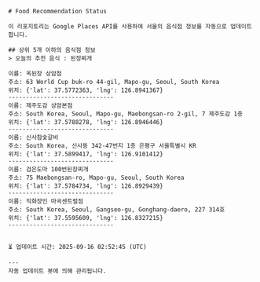 
    # Food Recommendation Status

    이 리포지토리는 Google Places API를 사용하여 서울의 음식점 정보를 자동으로 업데이트합니다.

    ## 상위 5개 이하의 음식점 정보
    > 오늘의 추천 음식 : 된장찌개

	이름: 옥된장 상암점
	주소: 63 World Cup buk-ro 44-gil, Mapo-gu, Seoul, South Korea
	위치: {'lat': 37.5772363, 'lng': 126.8941367}
	------------------------------
	이름: 제주도감 상암본점
	주소: South Korea, Seoul, Mapo-gu, Maebongsan-ro 2-gil, 7 제주도감 1층
	위치: {'lat': 37.5788278, 'lng': 126.8946446}
	------------------------------
	이름: 신사참숯갈비
	주소: South Korea, 신사동 342-47번지 1층 은평구 서울특별시 KR
	위치: {'lat': 37.5899417, 'lng': 126.9101412}
	------------------------------
	이름: 검은도마 100번된장찌개
	주소: 75 Maebongsan-ro, Mapo-gu, Seoul, South Korea
	위치: {'lat': 37.5784734, 'lng': 126.8929439}
	------------------------------
	이름: 직화장인 마곡센트럴점
	주소: South Korea, Seoul, Gangseo-gu, Gonghang-daero, 227 314호
	위치: {'lat': 37.5595609, 'lng': 126.8327215}
	------------------------------


    ⏳ 업데이트 시간: 2025-09-16 02:52:45 (UTC)

    ---
    자동 업데이트 봇에 의해 관리됩니다.
    